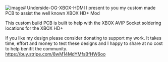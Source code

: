 ![image](https://github.com/DizzGaming/Underside-OG-XBOX-HDMI/assets/174405345/b22dcc93-1bd3-4818-9b26-d6448c1d51a2)# Underside-OG-XBOX-HDMI
I present to you my custom made PCB to assist the well known XBOX HD+ Mod

This custom build PCB is built to help with the XBOX AVIP Socket soldering locations for the XBOX HD+

If you like my design please consider donating to support my work. It takes time, effort and money to test these designs and I happy to share at no cost to help benifit the community.
https://buy.stripe.com/8wM14MdYMfsBfHW6oo
